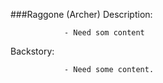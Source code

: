 ###Raggone (Archer) 
Description:

                - Need som content

Backstory:

                - Need some content.